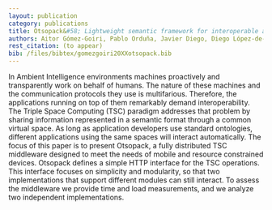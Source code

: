 ```yaml
--- 
layout: publication
category: publications
title: Otsopack&#58; Lightweight semantic framework for interoperable ambient intelligence applications
authors: Aitor Gómez-Goiri, Pablo Orduña, Javier Diego, Diego López-de-Ipiña
rest_citation: (to appear)
bib: /files/bibtex/gomezgoiri20XXotsopack.bib
--- 
```


In Ambient Intelligence environments machines proactively and transparently work on behalf of humans.
The nature of these machines and the communication protocols they use is multifarious.
Therefore, the applications running on top of them remarkably demand interoperability.
The Triple Space Computing (TSC) paradigm addresses that problem by sharing information represented in a semantic format through a common virtual space.
As long as application developers use standard ontologies, different applications using the same spaces will interact automatically.
The focus of this paper is to present Otsopack, a fully distributed TSC middleware designed to meet the needs of mobile and resource constrained devices.
Otsopack defines a simple HTTP interface for the TSC operations.
This interface focuses on simplicity and modularity, so that two implementations that support different modules can still interact.
To assess the middleware we provide time and load measurements, and we analyze two independent implementations.